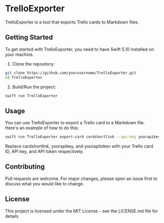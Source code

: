 # TrelloExporter
TrelloExporter is a tool that exports Trello cards to Markdown files.

## Getting Started
To get started with TrelloExporter, you need to have Swift 5.10 installed on your machine.

1. Clone the repository:
```sh
git clone https://github.com/yourusername/TrelloExporter.git
cd TrelloExporter
```
2. Build/Run the project:
```sh
swift run TrelloExporter
```

## Usage
You can use TrelloExporter to export a Trello card to a Markdown file. Here's an example of how to do this:
```sh
swift run TrelloExporter export-card cardshortlink --api-key yourapikey --api-token yourapitoken --export-directory ./exported/
```
Replace cardshortlink, yourapikey, and yourapitoken with your Trello card ID, API key, and API token respectively.

## Contributing
Pull requests are welcome. For major changes, please open an issue first to discuss what you would like to change.

## License
This project is licensed under the MIT License - see the LICENSE.md file for details